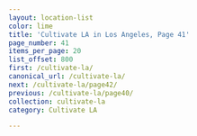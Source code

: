 ```yaml
---
layout: location-list
color: lime
title: 'Cultivate LA in Los Angeles, Page 41'
page_number: 41
items_per_page: 20
list_offset: 800
first: /cultivate-la/
canonical_url: /cultivate-la/
next: /cultivate-la/page42/
previous: /cultivate-la/page40/
collection: cultivate-la
category: Cultivate LA

---
```

